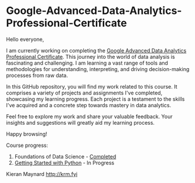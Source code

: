 # Google-Advanced-Data-Analytics-Professional-Certificate

Hello everyone,

I am currently working on completing the [Google Advanced Data Analytics Professional Certificate](https://www.coursera.org/professional-certificates/google-advanced-data-analytics). This journey into the world of data analysis is fascinating and challenging. I am learning a vast range of tools and methodologies for understanding, interpreting, and driving decision-making processes from raw data.

In this GitHub repository, you will find my work related to this course. It comprises a variety of projects and assignments I've completed, showcasing my learning progress. Each project is a testament to the skills I've acquired and a concrete step towards mastery in data analytics.

Feel free to explore my work and share your valuable feedback. Your insights and suggestions will greatly aid my learning process.

Happy browsing!

Course progress:
1. Foundations of Data Science - [Completed](https://www.coursera.org/account/accomplishments/verify/7XUCJXAV5RAX)
2. [Getting Started with Python](https://www.coursera.org/account/accomplishments/verify/7XUCJXAV5RAX) - In Progress

Kieran Maynard
http://krm.fyi
